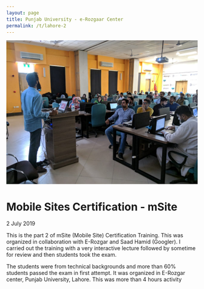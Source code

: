```yaml
---
layout: page
title: Punjab University - e-Rozgaar Center
permalink: /t/lahore-2
---
```

![Me talking](lahore-2.jpeg)
# Mobile Sites Certification - mSite
2 July 2019

This is the part 2 of mSite (Mobile Site) Certification Training. This was organized in collaboration with E-Rozgar and Saad Hamid (Googler). I carried out the training with  a very interactive lecture followed by sometime for review and then students took the exam.

The students were from technical backgrounds and more than 60% students passed the exam in first attempt. It was organized in E-Rozgar center, Punjab University, Lahore. This was more than 4 hours activity